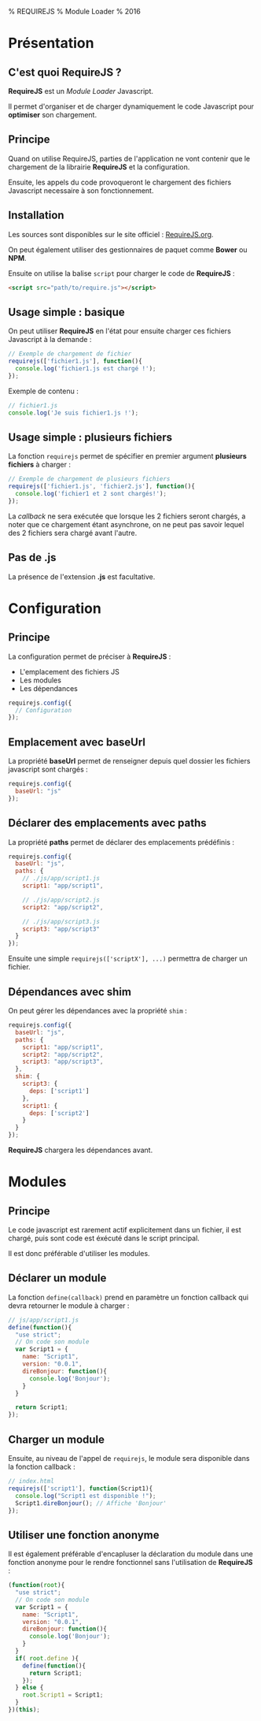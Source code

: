% REQUIREJS
% Module Loader
% 2016

# Présentation

## C'est quoi RequireJS ?

**RequireJS** est un *Module Loader* Javascript.

Il permet d'organiser et de charger dynamiquement le code Javascript pour **optimiser** son chargement.

## Principe

Quand on utilise RequireJS, parties de l'application ne vont contenir que le chargement de la librairie **RequireJS** et la configuration.

Ensuite, les appels du code provoqueront le chargement des fichiers Javascript necessaire à son fonctionnement.

## Installation

Les sources sont disponibles sur le site officiel : [RequireJS.org](http://requirejs.org/).

On peut également utiliser des gestionnaires de paquet comme **Bower** ou **NPM**.

Ensuite on utilise la balise `script` pour charger le code de **RequireJS** :

```html
<script src="path/to/require.js"></script>
```

## Usage simple : basique

On peut utiliser **RequireJS** en l'état pour ensuite charger ces fichiers Javascript à la demande :

```javascript
// Exemple de chargement de fichier
requirejs(['fichier1.js'], function(){
  console.log('fichier1.js est chargé !');
});
```

Exemple de contenu :

```javascript
// fichier1.js
console.log('Je suis fichier1.js !');
```

## Usage simple : plusieurs fichiers

La fonction `requirejs` permet de spécifier en premier argument **plusieurs fichiers** à charger :

```javascript
// Exemple de chargement de plusieurs fichiers
requirejs(['fichier1.js', 'fichier2.js'], function(){
  console.log('fichier1 et 2 sont chargés!');
});
```

La *callback* ne sera exécutée que lorsque les 2 fichiers seront chargés, a noter que ce chargement étant asynchrone, on ne peut pas savoir lequel des 2 fichiers sera chargé avant l'autre.

## Pas de .js

La présence de l'extension **.js** est facultative.

# Configuration

## Principe

La configuration permet de préciser à **RequireJS** :

 * L'emplacement des fichiers JS
 * Les modules
 * Les dépendances

```javascript
requirejs.config({
  // Configuration
});
```

## Emplacement avec baseUrl

La propriété **baseUrl** permet de renseigner depuis quel dossier les fichiers javascript sont chargés :

```javascript
requirejs.config({
  baseUrl: "js"
});
```

## Déclarer des emplacements avec paths

La propriété **paths** permet de déclarer des emplacements prédéfinis :

```javascript
requirejs.config({
  baseUrl: "js",
  paths: {
    // ./js/app/script1.js
    script1: "app/script1",

    // ./js/app/script2.js
    script2: "app/script2",

    // ./js/app/script3.js
    script3: "app/script3"
  }
});
```

Ensuite une simple `requirejs(['scriptX'], ...)` permettra de charger un fichier.

## Dépendances avec shim

On peut gérer les dépendances avec la propriété `shim` :

```javascript
requirejs.config({
  baseUrl: "js",
  paths: {
    script1: "app/script1",
    script2: "app/script2",
    script3: "app/script3",
  },
  shim: {
    script3: {
      deps: ['script1']
    },
    script1: {
      deps: ['script2']
    }
  }
});
```

**RequireJS** chargera les dépendances avant.

# Modules

## Principe

Le code javascript est rarement actif explicitement dans un fichier, il est chargé, puis sont code est éxécuté dans le script principal.

Il est donc préférable d'utiliser les modules.

## Déclarer un module

La fonction `define(callback)` prend en paramètre un fonction callback qui devra retourner le module
à charger :

```javascript
// js/app/script1.js
define(function(){
  "use strict";
  // On code son module
  var Script1 = {
    name: "Script1",
    version: "0.0.1",
    direBonjour: function(){
      console.log('Bonjour');
    }
  }

  return Script1;
});
```

## Charger un module

Ensuite, au niveau de l'appel de `requirejs`, le module sera disponible dans la fonction callback :

```javascript
// index.html
requirejs(['script1'], function(Script1){
  console.log("Script1 est disponible !");
  Script1.direBonjour(); // Affiche 'Bonjour'
});
```

## Utiliser une fonction anonyme

Il est également préférable d'encapluser la déclaration du module dans une fonction anonyme pour le rendre fonctionnel sans l'utilisation de **RequireJS** :

```javascript
(function(root){
  "use strict";
  // On code son module
  var Script1 = {
    name: "Script1",
    version: "0.0.1",
    direBonjour: function(){
      console.log('Bonjour');
    }
  }
  if( root.define ){
    define(function(){
      return Script1;
    });
  } else {
    root.Script1 = Script1;
  }
})(this);
```
